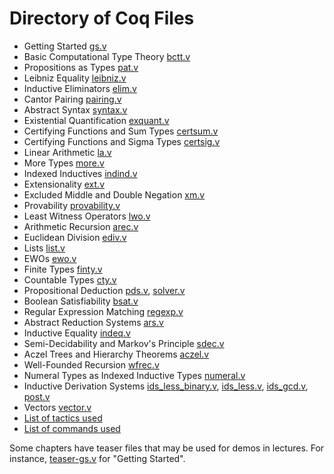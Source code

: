 # Directory of Coq Files
-  Getting Started	[gs.v](gs.v)
-  Basic Computational Type Theory [bctt.v](bctt.v)
-  Propositions as Types [pat.v](pat.v)
-  Leibniz Equality [leibniz.v](leibniz.v)
-  Inductive Eliminators [elim.v](elim.v)
-  Cantor Pairing [pairing.v](pairing.v)
-  Abstract Syntax [syntax.v](syntax.v) 
-  Existential Quantification [exquant.v](exquant.v)
-  Certifying Functions and Sum Types [certsum.v](certsum.v) 
-  Certifying Functions and Sigma Types [certsig.v](certsig.v) 
-  Linear Arithmetic [la.v](la.v) 
-  More Types [more.v](more.v) 
- Indexed Inductives [indind.v](indind.v) 
-  Extensionality [ext.v](ext.v)
-  Excluded Middle and Double Negation [xm.v](xm.v)
-  Provability [provability.v](provability.v)
-  Least Witness Operators [lwo.v](lwo.v)
-  Arithmetic Recursion [arec.v](arec.v)
-  Euclidean Division [ediv.v](ediv.v)
-  Lists [list.v](list.v)
-  EWOs [ewo.v](ewo.v) 
-  Finite Types [finty.v](finty.v) 
-  Countable Types [cty.v](cty.v) 
-  Propositional Deduction [pds.v](pds.v), [solver.v](solver.v)
-  Boolean Satisfiability [bsat.v](bsat.v)
-  Regular Expression Matching [regexp.v](regexp.v)
-  Abstract Reduction Systems [ars.v](ars.v)
-  Inductive Equality [indeq.v](indeq.v) 
-  Semi-Decidability and Markov's Principle [sdec.v](sdec.v) 
-  Aczel Trees and Hierarchy Theorems [aczel.v](aczel.v) 
-  Well-Founded Recursion [wfrec.v](wfrec.v) 
-  Numeral Types as Indexed Inductive Types [numeral.v](numeral.v)
-  Inductive Derivation Systems [ids_less_binary.v](ids_less_binary.v), [ids_less.v](ids_less.v), [ids_gcd.v](ids_gcd.v), [post.v](post.v)
-  Vectors [vector.v](vector.v) 
- [List of tactics used](Tactics.md)
- [List of commands used](Commands.md)

Some chapters have teaser files 
that may be used for demos in lectures.
For instance, [teaser-gs.v](teaser-gs.v) for "Getting Started".
